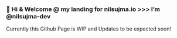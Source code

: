 ### 👋 Hi & Welcome @ my landing for nilsujma.io >>> I’m @nilsujma-dev

Currently this Github Page is WIP and Updates to be expected soon!
